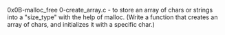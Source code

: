 0x0B-malloc_free
0-create_array.c - to store an array of chars or strings into a "size_type" with the help of malloc. (Write a function that creates an array of chars, and initializes it with a specific char.) 
